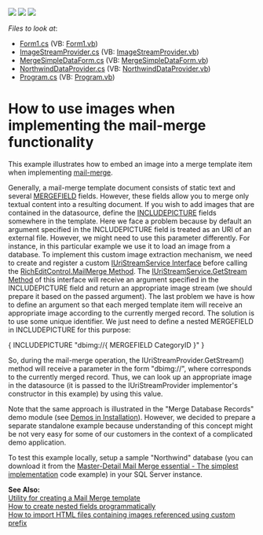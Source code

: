 <!-- default badges list -->
![](https://img.shields.io/endpoint?url=https://codecentral.devexpress.com/api/v1/VersionRange/128611472/12.2.4%2B)
[![](https://img.shields.io/badge/Open_in_DevExpress_Support_Center-FF7200?style=flat-square&logo=DevExpress&logoColor=white)](https://supportcenter.devexpress.com/ticket/details/E4164)
[![](https://img.shields.io/badge/📖_How_to_use_DevExpress_Examples-e9f6fc?style=flat-square)](https://docs.devexpress.com/GeneralInformation/403183)
<!-- default badges end -->
<!-- default file list -->
*Files to look at*:

* [Form1.cs](./CS/Form1.cs) (VB: [Form1.vb](./VB/Form1.vb))
* [ImageStreamProvider.cs](./CS/ImageStreamProvider.cs) (VB: [ImageStreamProvider.vb](./VB/ImageStreamProvider.vb))
* [MergeSimpleDataForm.cs](./CS/MergeSimpleDataForm.cs) (VB: [MergeSimpleDataForm.vb](./VB/MergeSimpleDataForm.vb))
* [NorthwindDataProvider.cs](./CS/NorthwindDataProvider.cs) (VB: [NorthwindDataProvider.vb](./VB/NorthwindDataProvider.vb))
* [Program.cs](./CS/Program.cs) (VB: [Program.vb](./VB/Program.vb))
<!-- default file list end -->
# How to use images when implementing the mail-merge functionality


<p>This example illustrates how to embed an image into a merge template item when implementing <a href="http://documentation.devexpress.com/#WindowsForms/CustomDocument6901"><u>mail-merge</u></a>. </p><p>Generally, a mail-merge template document consists of static text and several <a href="http://documentation.devexpress.com/#WindowsForms/CustomDocument9714"><u>MERGEFIELD</u></a> fields. However, these fields allow you to merge only textual content into a resulting document. If you wish to add images that are contained in the datasource, define the <a href="http://documentation.devexpress.com/#WindowsForms/CustomDocument9713"><u>INCLUDEPICTURE</u></a> fields somewhere in the template. Here we face a problem because by default an argument specified in the INCLUDEPICTURE field is treated as an URI of an external file. However, we might need to use this parameter differently. For instance, in this particular example we use it to load an image from a database. To implement this custom image extraction mechanism, we need to create and register a custom <a href="http://documentation.devexpress.com/#CoreLibraries/clsDevExpressXtraRichEditServicesIUriStreamServicetopic"><u>IUriStreamService Interface</u></a> before calling the <a href="http://documentation.devexpress.com/#WindowsForms/DevExpressXtraRichEditRichEditControl_MailMergetopic"><u>RichEditControl.MailMerge Method</u></a>. The <a href="http://documentation.devexpress.com/#CoreLibraries/DevExpressXtraRichEditServicesIUriStreamService_GetStreamtopic"><u>IUriStreamService.GetStream Method</u></a> of this interface will receive an argument specified in the INCLUDEPICTURE field and return an appropriate image stream (we should prepare it based on the passed argument). The last problem we have is how to define an argument so that each merged template item will receive an appropriate image according to the currently merged record. The solution is to use some unique identifier. We just need to define a nested MERGEFIELD in INCLUDEPICTURE for this purpose:</p><p>{ INCLUDEPICTURE "dbimg://{ MERGEFIELD CategoryID }" }</p><p>So, during the mail-merge operation, the IUriStreamProvider.GetStream() method will receive a parameter in the form "dbimg://<id>", where <id> corresponds to the currently merged record. Thus, we can look up an appropriate image in the datasource (it is passed to the IUriStreamProvider implementor's constructor in this example) by using this value.</p><p>Note that the same approach is illustrated in the "Merge Database Records" demo module (see <a href="http://documentation.devexpress.com/#WindowsForms/CustomDocument9611"><u>Demos in Installation</u></a>). However, we decided to prepare a separate standalone example because understanding of this concept might be not very easy for some of our customers in the context of a complicated demo application.</p><p>To test this example locally, setup a sample "Northwind" database (you can download it from the <a href="https://www.devexpress.com/Support/Center/p/E3662">Master-Detail Mail Merge essential - The simplest implementation</a> code example) in your SQL Server instance.</p><p><strong>See Also:</strong><br />
<a href="https://www.devexpress.com/Support/Center/p/E3661">Utility for creating a Mail Merge template</a><br />
<a href="https://www.devexpress.com/Support/Center/p/E4004">How to create nested fields programmatically</a><br />
<a href="https://www.devexpress.com/Support/Center/p/E3123">How to import HTML files containing images referenced using custom prefix</a></p>

<br/>


